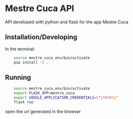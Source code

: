 # Mestre Cuca API

API developed with python and flask for the app Mestre Cuca

## Installation/Developing

In the terminal:
```bash
    source mestre_cuca_env/bin/activate
    pip install -e .
```

## Running

```bash
    source mestre_cuca_env/bin/activate
    export FLASK_APP=mestre_cuca
    export GOOGLE_APPLICATION_CREDENTIALS=\"[PATH]\"
    flask run
```

open the url generated in the browser